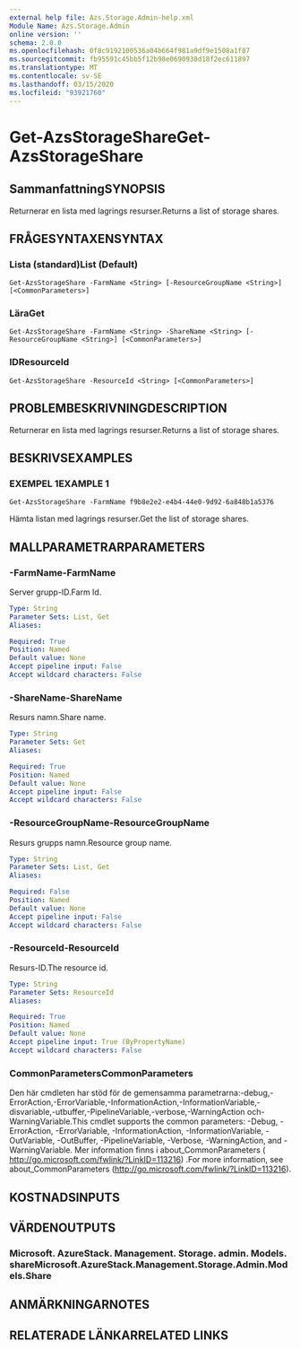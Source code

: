```yaml
---
external help file: Azs.Storage.Admin-help.xml
Module Name: Azs.Storage.Admin
online version: ''
schema: 2.0.0
ms.openlocfilehash: 0f8c9192100536a04b664f981a9df9e1508a1f87
ms.sourcegitcommit: fb95591c45bb5f12b98e0690938d18f2ec611897
ms.translationtype: MT
ms.contentlocale: sv-SE
ms.lasthandoff: 03/15/2020
ms.locfileid: "93921760"
---
```

# <span data-ttu-id="2a883-101">Get-AzsStorageShare</span><span class="sxs-lookup"><span data-stu-id="2a883-101">Get-AzsStorageShare</span></span>

## <span data-ttu-id="2a883-102">Sammanfattning</span><span class="sxs-lookup"><span data-stu-id="2a883-102">SYNOPSIS</span></span>
<span data-ttu-id="2a883-103">Returnerar en lista med lagrings resurser.</span><span class="sxs-lookup"><span data-stu-id="2a883-103">Returns a list of storage shares.</span></span>

## <span data-ttu-id="2a883-104">FRÅGESYNTAXEN</span><span class="sxs-lookup"><span data-stu-id="2a883-104">SYNTAX</span></span>

### <span data-ttu-id="2a883-105">Lista (standard)</span><span class="sxs-lookup"><span data-stu-id="2a883-105">List (Default)</span></span>
```
Get-AzsStorageShare -FarmName <String> [-ResourceGroupName <String>] [<CommonParameters>]
```

### <span data-ttu-id="2a883-106">Lära</span><span class="sxs-lookup"><span data-stu-id="2a883-106">Get</span></span>
```
Get-AzsStorageShare -FarmName <String> -ShareName <String> [-ResourceGroupName <String>] [<CommonParameters>]
```

### <span data-ttu-id="2a883-107">ID</span><span class="sxs-lookup"><span data-stu-id="2a883-107">ResourceId</span></span>
```
Get-AzsStorageShare -ResourceId <String> [<CommonParameters>]
```

## <span data-ttu-id="2a883-108">PROBLEMBESKRIVNING</span><span class="sxs-lookup"><span data-stu-id="2a883-108">DESCRIPTION</span></span>
<span data-ttu-id="2a883-109">Returnerar en lista med lagrings resurser.</span><span class="sxs-lookup"><span data-stu-id="2a883-109">Returns a list of storage shares.</span></span>

## <span data-ttu-id="2a883-110">BESKRIVS</span><span class="sxs-lookup"><span data-stu-id="2a883-110">EXAMPLES</span></span>

### <span data-ttu-id="2a883-111">EXEMPEL 1</span><span class="sxs-lookup"><span data-stu-id="2a883-111">EXAMPLE 1</span></span>
```
Get-AzsStorageShare -FarmName f9b8e2e2-e4b4-44e0-9d92-6a848b1a5376
```

<span data-ttu-id="2a883-112">Hämta listan med lagrings resurser.</span><span class="sxs-lookup"><span data-stu-id="2a883-112">Get the list of storage shares.</span></span>

## <span data-ttu-id="2a883-113">MALLPARAMETRAR</span><span class="sxs-lookup"><span data-stu-id="2a883-113">PARAMETERS</span></span>

### <span data-ttu-id="2a883-114">-FarmName</span><span class="sxs-lookup"><span data-stu-id="2a883-114">-FarmName</span></span>
<span data-ttu-id="2a883-115">Server grupp-ID.</span><span class="sxs-lookup"><span data-stu-id="2a883-115">Farm Id.</span></span>

```yaml
Type: String
Parameter Sets: List, Get
Aliases:

Required: True
Position: Named
Default value: None
Accept pipeline input: False
Accept wildcard characters: False
```

### <span data-ttu-id="2a883-116">-ShareName</span><span class="sxs-lookup"><span data-stu-id="2a883-116">-ShareName</span></span>
<span data-ttu-id="2a883-117">Resurs namn.</span><span class="sxs-lookup"><span data-stu-id="2a883-117">Share name.</span></span>

```yaml
Type: String
Parameter Sets: Get
Aliases:

Required: True
Position: Named
Default value: None
Accept pipeline input: False
Accept wildcard characters: False
```

### <span data-ttu-id="2a883-118">-ResourceGroupName</span><span class="sxs-lookup"><span data-stu-id="2a883-118">-ResourceGroupName</span></span>
<span data-ttu-id="2a883-119">Resurs grupps namn.</span><span class="sxs-lookup"><span data-stu-id="2a883-119">Resource group name.</span></span>

```yaml
Type: String
Parameter Sets: List, Get
Aliases:

Required: False
Position: Named
Default value: None
Accept pipeline input: False
Accept wildcard characters: False
```

### <span data-ttu-id="2a883-120">-ResourceId</span><span class="sxs-lookup"><span data-stu-id="2a883-120">-ResourceId</span></span>
<span data-ttu-id="2a883-121">Resurs-ID.</span><span class="sxs-lookup"><span data-stu-id="2a883-121">The resource id.</span></span>

```yaml
Type: String
Parameter Sets: ResourceId
Aliases:

Required: True
Position: Named
Default value: None
Accept pipeline input: True (ByPropertyName)
Accept wildcard characters: False
```

### <span data-ttu-id="2a883-122">CommonParameters</span><span class="sxs-lookup"><span data-stu-id="2a883-122">CommonParameters</span></span>
<span data-ttu-id="2a883-123">Den här cmdleten har stöd för de gemensamma parametrarna:-debug,-ErrorAction,-ErrorVariable,-InformationAction,-InformationVariable,-disvariable,-utbuffer,-PipelineVariable,-verbose,-WarningAction och-WarningVariable.</span><span class="sxs-lookup"><span data-stu-id="2a883-123">This cmdlet supports the common parameters: -Debug, -ErrorAction, -ErrorVariable, -InformationAction, -InformationVariable, -OutVariable, -OutBuffer, -PipelineVariable, -Verbose, -WarningAction, and -WarningVariable.</span></span> <span data-ttu-id="2a883-124">Mer information finns i about_CommonParameters ( http://go.microsoft.com/fwlink/?LinkID=113216) .</span><span class="sxs-lookup"><span data-stu-id="2a883-124">For more information, see about_CommonParameters (http://go.microsoft.com/fwlink/?LinkID=113216).</span></span>

## <span data-ttu-id="2a883-125">KOSTNADS</span><span class="sxs-lookup"><span data-stu-id="2a883-125">INPUTS</span></span>

## <span data-ttu-id="2a883-126">VÄRDEN</span><span class="sxs-lookup"><span data-stu-id="2a883-126">OUTPUTS</span></span>

### <span data-ttu-id="2a883-127">Microsoft. AzureStack. Management. Storage. admin. Models. share</span><span class="sxs-lookup"><span data-stu-id="2a883-127">Microsoft.AzureStack.Management.Storage.Admin.Models.Share</span></span>

## <span data-ttu-id="2a883-128">ANMÄRKNINGAR</span><span class="sxs-lookup"><span data-stu-id="2a883-128">NOTES</span></span>

## <span data-ttu-id="2a883-129">RELATERADE LÄNKAR</span><span class="sxs-lookup"><span data-stu-id="2a883-129">RELATED LINKS</span></span>
